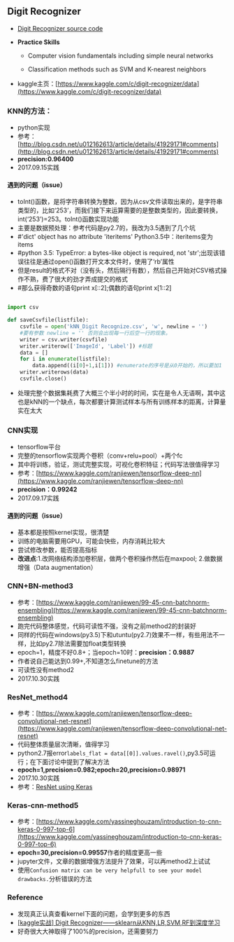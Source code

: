 
## Digit Recognizer

- [Digit Recognizer source code](https://github.com/ranjiewwen/Kaggle-Action/tree/master/Digit%20Recognizer)

- **Practice Skills**

    - Computer vision fundamentals including simple neural networks

    - Classification methods such as SVM and K-nearest neighbors


- kaggle主页：[https://www.kaggle.com/c/digit-recognizer/data](https://www.kaggle.com/c/digit-recognizer/data)

### KNN的方法：

- python实现
- 参考：[http://blog.csdn.net/u012162613/article/details/41929171#comments](http://blog.csdn.net/u012162613/article/details/41929171#comments)
- **precision:0.96400**
- 2017.09.15实践

#### **遇到的问题（issue）**

- toInt()函数，是将字符串转换为整数，因为从csv文件读取出来的，是字符串类型的，比如‘253’，而我们接下来运算需要的是整数类型的，因此要转换，int(‘253’)=253。toInt()函数实现功能
- 主要是数据预处理：参考代码是py2.7的，我改为3.5遇到了几个坑
- #'dict' object has no attribute 'iteritems'  Python3.5中：iteritems变为items
- #python 3.5: TypeError: a bytes-like object is required, not 'str';出现该错误往往是通过open()函数打开文本文件时，使用了‘rb’属性
- 但是result的格式不对（没有头，然后隔行有数），然后自己开始对CSV格式操作不熟，费了很大的劲才弄成提交的格式
- #那么获得奇数的语句print x[::2];偶数的语句print x[1::2]

```python

import csv

def saveCsvfile(listfile):
    csvfile = open('kNN_Digit Recognize.csv', 'w', newline = '')
    #要有参数 newline = '' 否则会出现每一行后空一行的现象。
    writer = csv.writer(csvfile)
    writer.writerow(['ImageId', 'Label']) #标题
    data = []
    for i in enumerate(listfile):
        data.append((i[0]+1,i[1])) #enumerate的序号是从0开始的，所以要加1
    writer.writerows(data)
    csvfile.close()

```
- 处理完整个数据集耗费了大概三个半小时的时间，实在是令人无语啊，其中这也是kNN的一个缺点，每次都要计算测试样本与所有训练样本的距离，计算量实在太大

### CNN实现

- tensorflow平台
- 完整的tensorflow实现两个卷积（conv+relu+pool）+两个fc
- 其中将训练，验证，测试完整实现，可视化卷积特征；代码写法很值得学习
- 参考：[https://www.kaggle.com/ranjiewen/tensorflow-deep-nn](https://www.kaggle.com/ranjiewen/tensorflow-deep-nn)
- **precision：0.99242**
- 2017.09.17实践

#### **遇到的问题（issue）**

- 基本都是按照kernel实现，很清楚
- 训练的电脑需要用GPU，可能会快些，内存消耗比较大
- 尝试修改参数，能否提高指标
- **改进点**:1.改网络结构添加卷积层，做两个卷积操作然后在maxpool; 2.做数据增强（Data augmentation）

### CNN+BN-method3

- 参考：[https://www.kaggle.com/ranjiewen/99-45-cnn-batchnorm-ensembling](https://www.kaggle.com/ranjiewen/99-45-cnn-batchnorm-ensembling)
- 跑完代码整体感觉，代码可读性不强，没有之前method2的封装好
- 同样的代码在windows(py3.5)下和utuntu(py2.7)效果不一样，有些用法不一样，比如py2.7除法需要加float类型转换
- epoch=1，精度不好0.8+；当epoch=10时：**precision：0.9887**
- 作者说自己能达到0.99+,不知道怎么finetune的方法
- 可读性没有method2
- 2017.10.30实践

### ResNet_method4

- 参考：[https://www.kaggle.com/ranjiewen/tensorflow-deep-convolutional-net-resnet](https://www.kaggle.com/ranjiewen/tensorflow-deep-convolutional-net-resnet)
- 代码整体质量层次清晰，值得学习
-  python2.7报error`labels_flat = data[[0]].values.ravel()`,py3.5可运行；在下面讨论中提到了解决方法
- **epoch=1,precision=0.982;epoch=20,precision=0.98971**
- 2017.10.30实践
- 参考：[ResNet using Keras](https://www.kaggle.com/icyblade/resnet-using-keras)

### Keras-cnn-method5

- 参考：[https://www.kaggle.com/yassineghouzam/introduction-to-cnn-keras-0-997-top-6](https://www.kaggle.com/yassineghouzam/introduction-to-cnn-keras-0-997-top-6)
- **epoch=30,precision=0.99557**作者的精度更高一些
- jupyter文件，文章的数据增强方法提升了效果，可以再method2上试试
- 使用`Confusion matrix can be very helpfull to see your model drawbacks.`分析错误的方法


### Reference

- 发现真正认真查看kernel下面的问题，会学到更多的东西
- [[kaggle实战] Digit Recognizer——sklearn从KNN,LR,SVM,RF到深度学习](http://blog.csdn.net/dinosoft/article/details/50734539)
- 好奇很大大神取得了100%的precision，还需要努力
